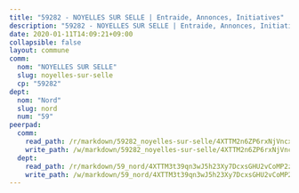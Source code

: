 ```yaml
---
title: "59282 - NOYELLES SUR SELLE | Entraide, Annonces, Initiatives"
description: "59282 - NOYELLES SUR SELLE | Entraide, Annonces, Initiatives"
date: 2020-01-11T14:09:21+09:00
collapsible: false
layout: commune
comm:
  nom: "NOYELLES SUR SELLE"
  slug: noyelles-sur-selle
  cp: "59282"
dept:
  nom: "Nord"
  slug: nord
  num: "59"
peerpad:
  comm:
    read_path: /r/markdown/59282_noyelles-sur-selle/4XTTM2n6ZP6rxNjVncx2PhTwCm784oWv79EuTkhXarEUEeavz
    write_path: /w/markdown/59282_noyelles-sur-selle/4XTTM2n6ZP6rxNjVncx2PhTwCm784oWv79EuTkhXarEUEeavz-K3TgTwBMpPz7BdT3pDreVohi66AZYCeCBJziCGExsj4ZA3CGdGq8yTocf8PXyNGFMMqkN9rtmJrp3AJfE3nYyvo2thx9NyzTx6kRNEhTb4KhghU8RMQZnpW2RJEPhPk9THLrEXJE
  dept:
    read_path: /r/markdown/59_nord/4XTTM3t39qn3wJ5h23Xy7DcxsGHU2vCoMP2z3iS4TUn3TrtdJ
    write_path: /w/markdown/59_nord/4XTTM3t39qn3wJ5h23Xy7DcxsGHU2vCoMP2z3iS4TUn3TrtdJ-K3TgTuZGkuZqXfr6fpmH7pGsMT6ndvZQMyRDze5QBt7XScLWHoBi246kLoDKpTH2Yo4f3AFSSJqGc2ozvNww7qPLqsDjpvahxCbQ6F5znbfjp6kVgaDcTYc9LyhwSfYuCevnvZUQ
---
```


